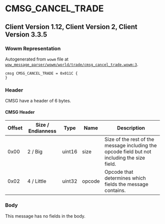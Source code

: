 # CMSG_CANCEL_TRADE

## Client Version 1.12, Client Version 2, Client Version 3.3.5

### Wowm Representation

Autogenerated from `wowm` file at [`wow_message_parser/wowm/world/trade/cmsg_cancel_trade.wowm:3`](https://github.com/gtker/wow_messages/tree/main/wow_message_parser/wowm/world/trade/cmsg_cancel_trade.wowm#L3).
```rust,ignore
cmsg CMSG_CANCEL_TRADE = 0x011C {
}
```
### Header

CMSG have a header of 6 bytes.

#### CMSG Header

| Offset | Size / Endianness | Type   | Name   | Description |
| ------ | ----------------- | ------ | ------ | ----------- |
| 0x00   | 2 / Big           | uint16 | size   | Size of the rest of the message including the opcode field but not including the size field.|
| 0x02   | 4 / Little        | uint32 | opcode | Opcode that determines which fields the message contains.|

### Body

This message has no fields in the body.

